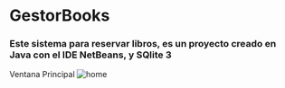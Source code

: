 # GestorBooks

### Este sistema para reservar libros, es un proyecto creado en Java con el IDE NetBeans, y SQlite 3

Ventana Principal
![home](https://user-images.githubusercontent.com/72633788/122820978-e183a200-d2a1-11eb-9a54-fa6af813be60.PNG)
